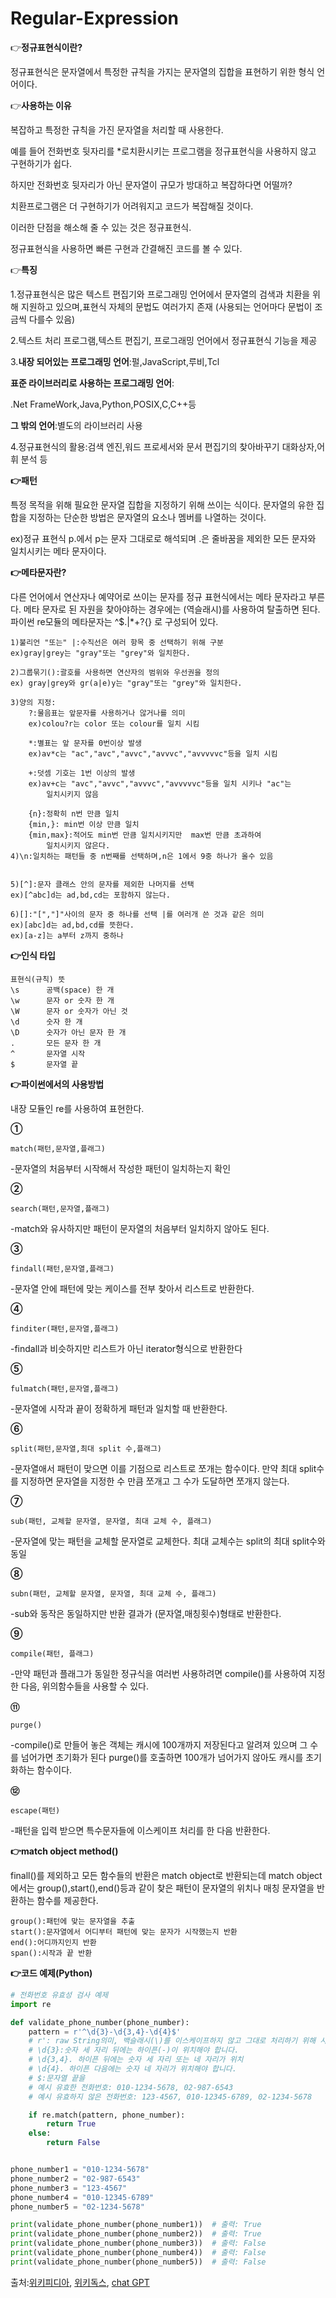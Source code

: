 # Regular-Expression

👉**정규표현식이란?**

정규표현식은 문자열에서 특정한 규칙을 가지는 문자열의 집합을 표현하기 위한 형식 언어이다.

👉**사용하는 이유**

복잡하고 특정한 규칙을 가진 문자열을 처리할 때 사용한다.

예를 들어 전화번호 뒷자리를 \*로치환시키는 프로그램을 정규표현식을 사용하지 않고 구현하기가 쉽다. 

하지만 전화번호 뒷자리가 아닌 문자열이 규모가 방대하고 복잡하다면 어떨까?  

치환프로그램은 더 구현하기가 어려워지고 코드가 복잡해질 것이다.

이러한 단점을 해소해 줄 수 있는 것은 정규표현식.

정규표현식을 사용하면 빠른 구현과 간결해진 코드를 볼 수 있다.

👉**특징**

1.정규표현식은 많은 텍스트 편집기와 프로그래밍 언어에서 문자열의 검색과 치환을 위해 지원하고 있으며,표현식 자체의 문법도 여러가지 존재
		(사용되는 언어마다 문법이 조금씩 다를수 있음)

2.텍스트 처리 프로그램,텍스트 편집기, 프로그래밍 언어에서 정규표현식 기능을 제공

3.**내장 되어있는 프로그래밍 언어**:펄,JavaScript,루비,Tcl

**표준 라이브러리로 사용하는 프로그래밍 언어**:

.Net FrameWork,Java,Python,POSIX,C,C++등

**그 밖의 언어**:별도의 라이브러리 사용

4.정규표현식의 활용:검색 엔진,워드 프로세서와 문서 편집기의 찾아바꾸기 대화상자,어휘 분석 등

**👉패턴**
	
특정 목적을 위해 필요한 문자열 집합을 지정하기 위해 쓰이는 식이다.
문자열의 유한 집합을 지정하는 단순한 방법은 문자열의 요소나 멤버를 나열하는 것이다.
 
ex)정규 표현식 p.에서 p는 문자 그대로로 해석되며 .은 줄바꿈을 제외한 모든 문자와 일치시키는 메타 문자이다.

**👉메타문자란?**


다른 언어에서 연산자나 예약어로 쓰이는 문자를 정규 표현식에서는 메타 문자라고 부른다. 	메타 문자로 된 자원을 찾아야하는 경우에는 \(역슬래시)를 사용하여 탈출하면 된다.
파이썬 re모듈의 메타문자는 \^$.|[]()*+?{} 로 구성되어 있다.

	1)불리언 "또는" |:수직선은 여러 항목 중 선택하기 위해 구분
	ex)gray|grey는 "gray"또는 "grey"와 일치한다.
	
	2)그룹묶기():괄호를 사용하면 연산자의 범위와 우선권을 정의
	ex) gray|grey와 gr(a|e)y는 "gray"또는 "grey"와 일치한다.

	3)양의 지정:
		?:물음표는 앞문자를 사용하거나 않거나를 의미
		ex)colou?r는 color 또는 colour를 일치 시킴

		*:별표는 앞 문자를 0번이상 발생
		ex)av*c는 "ac","avc","avvc","avvvc","avvvvvc"등을 일치 시킴

		+:덧셈 기호는 1번 이상의 발생
		ex)av+c는 "avc","avvc","avvvc","avvvvvc"등을 일치 시키나 "ac"는
			일치시키지 않음
		
		{n}:정확히 n번 만큼 일치
		{min,}: min번 이상 만큼 일치
		{min,max}:적어도 min번 만큼 일치시키지만  max번 만큼 초과하여 
			일치시키지 않은다.
	4)\n:일치하는 패턴들 중 n번째를 선택하며,n은 1에서 9중 하나가 올수 있음

	
	5)[^]:문자 클래스 안의 문자를 제외한 나머지를 선택
	ex)[^abc]d는 ad,bd,cd는 포함하지 않는다.

	6)[]:"[","]"사이의 문자 중 하나를 선택 |를 여러개 쓴 것과 같은 의미
	ex)[abc]d는 ad,bd,cd를 뜻한다.
	ex)[a-z]는 a부터 z까지 중하나

	
**👉인식 타입**

	표현식(규칙)	뜻
	\s		공백(space) 한 개
	\w		문자 or 숫자 한 개
	\W		문자 or 숫자가 아닌 것
	\d		숫자 한 개
	\D		숫자가 아닌 문자 한 개
	.		모든 문자 한 개
	^		문자열 시작
	$		문자열 끝

**👉파이썬에서의 사용방법**

내장 모듈인 re를 사용하여 표현한다.

**①**

	match(패턴,문자열,플래그)

-문자열의 처음부터 시작해서 작성한 패턴이 일치하는지 확인

**②**

	search(패턴,문자열,플래그)

-match와 유사하지만 패턴이 문자열의 처음부터 일치하지 않아도 된다.

**③**

	findall(패턴,문자열,플래그)

-문자열 안에 패턴에 맞는 케이스를 전부 찾아서 리스트로 반환한다.

**④**

	finditer(패턴,문자열,플래그)

-findall과 비슷하지만 리스트가 아닌 iterator형식으로 반환한다

**⑤**

	fulmatch(패턴,문자열,플래그)

-문자열에 시작과 끝이 정확하게 패턴과 일치할 때 반환한다.

**⑥**

	split(패턴,문자열,최대 split 수,플래그)

-문자열애서 패턴이 맞으면 이를 기점으로 리스트로 쪼개는 함수이다. 만약 최대 split수를 지정하면 문자열을 지정한 수 만큼 쪼개고 그 수가 도달하면 쪼개지 않는다.

**⑦**

	sub(패턴, 교체할 문자열, 문자열, 최대 교체 수, 플래그)

-문자열에 맞는 패턴을 교체할 문자열로 교체한다.
최대 교체수는 split의 최대 split수와 동일

**⑧**

	subn(패턴, 교체할 문자열, 문자열, 최대 교체 수, 플래그)

-sub와 동작은 동일하지만 반환  결과가 (문자열,매칭횟수)형태로 반환한다.

**⑨**

	compile(패턴, 플래그)

-만약 패턴과 플래그가 동일한 정규식을 여러번 사용하려면 compile()를 사용하여 지정한 다음, 위의함수들을 사용할 수 있다.

**⑪**

	purge()

-compile()로 만들어 놓은 객체는 캐시에 100개까지 저장된다고 알려져 있으며 그 수를 넘어가면 초기화가 된다
purge()를 호출하면 100개가 넘어가지 않아도 캐시를 초기화하는 함수이다.

**⑫**

	escape(패턴)

-패턴을 입력 받으면 특수문자들에 이스케이프 처리를 한 다음 반환한다.

**👉match object method()**

finall()를 제외하고 모든 함수들의 반환은 match object로 반환되는데 match object 에서는 group(),start(),end()등과 같이 찾은 패턴이 문자열의 위치나 매칭 문자열을 반환하는 함수를 제공한다.


	group():패턴에 맞는 문자열을 추출
	start():문자열에서 어디부터 패턴에 맞는 문자가 시작했는지 반환
	end():어디까지인지 반환
	span():시작과 끝 반환
	
**👉코드 예제(Python)**
```python
# 전화번호 유효성 검사 예제 
import re

def validate_phone_number(phone_number):
    pattern = r'^\d{3}-\d{3,4}-\d{4}$'
    # r': raw String의미, 백슬래시(\)를 이스케이프하지 않고 그대로 처리하기 위해 사용됩니다.
    # \d{3}:숫자 세 자리 뒤에는 하이픈(-)이 위치해야 합니다.
    # \d{3,4}. 하이픈 뒤에는 숫자 세 자리 또는 네 자리가 위치
    # \d{4}. 하이픈 다음에는 숫자 네 자리가 위치해야 합니다.
    # $:문자열 끝을 
    # 예시 유효한 전화번호: 010-1234-5678, 02-987-6543
    # 예시 유효하지 않은 전화번호: 123-4567, 010-12345-6789, 02-1234-5678

    if re.match(pattern, phone_number):
        return True
    else:
        return False


phone_number1 = "010-1234-5678"
phone_number2 = "02-987-6543"
phone_number3 = "123-4567"
phone_number4 = "010-12345-6789"
phone_number5 = "02-1234-5678"

print(validate_phone_number(phone_number1))  # 출력: True
print(validate_phone_number(phone_number2))  # 출력: True
print(validate_phone_number(phone_number3))  # 출력: False
print(validate_phone_number(phone_number4))  # 출력: False
print(validate_phone_number(phone_number5))  # 출력: False


```

출처:[위키피디아](https://ko.wikipedia.org/wiki/%EC%A0%95%EA%B7%9C_%ED%91%9C%ED%98%84%EC%8B%9D),
[위키독스](https://wikidocs.net/4308),
[chat GPT](https://chat.openai.com/)
